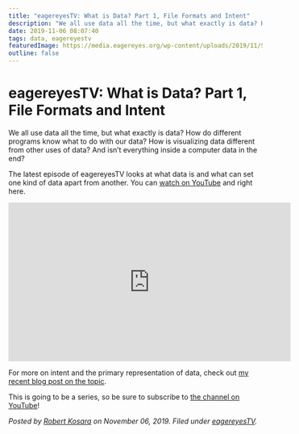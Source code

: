 ```yaml
---
title: "eagereyesTV: What is Data? Part 1, File Formats and Intent"
description: "We all use data all the time, but what exactly is data? How do different programs know what to do with our data? How is visualizing data different from other uses of data? And isn’t everything inside a computer data in the end?"
date: 2019-11-06 08:07:40
tags: data, eagereyestv
featuredImage: https://media.eagereyes.org/wp-content/uploads/2019/11/Snapshot-06-11-2019-0801.jpg
outline: false
---
```


# eagereyesTV: What is Data? Part 1, File Formats and Intent

We all use data all the time, but what exactly is data? How do different programs know what to do with our data? How is visualizing data different from other uses of data? And isn’t everything inside a computer data in the end?

The latest episode of eagereyesTV looks at what data is and what can set one kind of data apart from another. You can <a href="https://youtu.be/pdVTaBGSddg">watch on YouTube</a> and right here.

<iframe width="560" height="315" src="https://www.youtube.com/embed/pdVTaBGSddg?si=W8cnFYl872ppfJsp" title="YouTube video player" frameborder="0" allow="accelerometer; autoplay; clipboard-write; encrypted-media; gyroscope; picture-in-picture; web-share" allowfullscreen></iframe>
<p></p>

For more on intent and the primary representation of data, check out <a href="https://eagereyes.org/blog/2019/data-intent-and-primary-interpretation">my recent blog post on the topic</a>.

This is going to be a series, so be sure to subscribe to <a href="https://www.youtube.com/channel/UCKecjwo5N9YrRyYf_sj72KQ?view_as=subscriber">the channel on YouTube</a>!


_Posted by <a href="/about">Robert Kosara</a> on November 06, 2019. Filed under [eagereyesTV](/tag/eagereyestv)._


